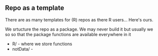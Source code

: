 ## Repo as a template

There are as many templates for (R) repos as there R users... Here's ours.

We srtucture the repo as a package. We may never build it but usually we so so that the package functions are available everywhere in it

 * R/ - where we store functions
 * notData/ - 